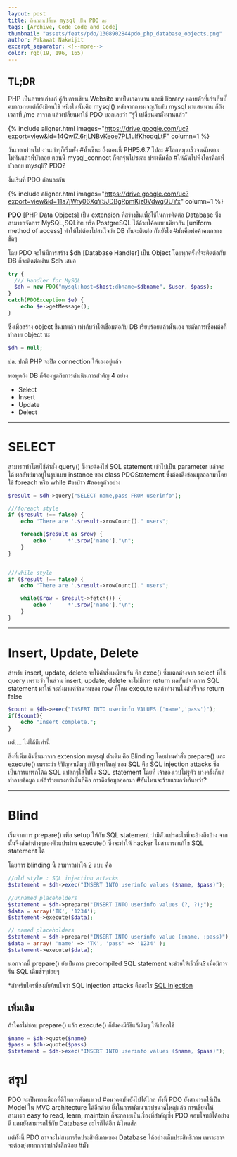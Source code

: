 ```yaml
---
layout: post
title: ถึงเวลาเปลี่ยน mysql เป็น PDO ละ
tags: [Archive, Code Code and Code]
thumbnail: "assets/feats/pdo/1308902844pdo_php_database_objects.png"
author: Pakawat Nakwijit
excerpt_separator: <!--more-->
color: rgb(19, 196, 165)
---
```


## TL;DR
PHP เป็นภาษาเก่าแก่ คู่กับการเขียน Website มาเป็นเวลานาน และมี library หลายตัวที่เก่าเก็บบั๊คมากมายแต่ก็ยังมีคนใช้ หนึ่งในนั้นคือ mysql() หลังจากการผจญภัยกับ  mysql มาแสนนาน ก็ถึงเวลาที่ /me ลาจาก แล้วเปลี่ยนมาใช้ PDO บอกเลยว่า "รู้งี้ เปลี่ยนมาตั้งนานแล้ว"
<!--more-->

{% include aligner.html images="https://drive.google.com/uc?export=view&id=14Qwl7_6rjLNBvKeoe7PL1ulfKhodqLtF" column=1 %}

วันเวลาผ่านไป งานเก่าๆก็เริ่มพัง <span class="tag-en">#นั้นซินะ</span> ถึงตอนนี้ PHP5.6.7 ไปละ <span class="tag-en">#โลกหมุนเร็วจนฉันตามไม่ทันแล้วพี่บัวลอย</span> ตอนนี้ mysql_connect ก็ตกรุ่นไปซะละ ประเด็นคือ <span class="tag-en">#ให้ฉันไปพึ่งใครดีละพี่บัวลอย</span> mysqli? PDO?

งั้นเริ่มที่ PDO ก่อนละกัน

{% include aligner.html images="https://drive.google.com/uc?export=view&id=11a7jWry06XqY5JDBgRpmKjz0VdwgQUYx" column=1 %}

**PDO** [PHP Data Objects] เป็น extension ที่สร้างขึ้นเพื่อใช้ในการติดต่อ Database ซึ่งสามารถจัดการ MySQL,SQLite หรือ PostgreSQL ได้ด้วยโค้ดแบบเดียวกัน [uniform method of access] ทำให้ไม่ต้องไปสนใจว่า DB มันจะติดต่อ กันยังไง <span class="tag-en">#มันคือพ่อค้าคนกลางชัดๆ</span>

โดย PDO จะให้มีการสร้าง $dh [Database Handler] เป็น Object โดยทุกครั้งที่จะติดต่อกับ DB ก็จะติดต่อผ่าน $dh เสมอ

```php
try {
  /// Handler for MySQL
  $dh = new PDO("mysql:host=$host;dbname=$dbname", $user, $pass); 
}
catch(PDOException $e) {
    echo $e->getMessage();
}
```

ซึ่งเมื่อสร้าง object ขึ้นมาแล้ว เท่ากับว่าได้เชื่อมต่อกับ DB เรียบร้อยแล้วนั้นเอง จะตัดการเชื่อมต่อก็ ทำลาย object ซะ

```php
$dh = null;
```

ปล. ปกติ PHP จะปิด connection ให้เองอยู่แล้ว

พอพูดถึง DB ก็ต้องพูดถึงการดำเนินการสำคัญ 4 อย่าง 
* Select 
* Insert 
* Update 
* Delect

-----------------------
# SELECT

สามารถทำโดยใช้คำสั่ง query() ซึ่งจะต้องใส่ SQL statement เข้าไปเป็น parameter แล้วจะได้ ผลลัพย์มาอยู่ในรูปแบบ instance ของ class PDOStatement ซึ่งต้องดึงข้อมมูลออกมาโดยใช้ foreach หรือ while <span class="tag-en">#งงป่าว</span> <span class="tag-en">#ลองดูตัวอย่าง</span>

```php
$result = $dh->query("SELECT name,pass FROM userinfo");

///foreach style
if ($result !== false) {
    echo 'There are '.$result->rowCount()." users";

    foreach($result as $row) {
        echo '     *'.$row['name']."\n";
    }
}


///while style
if ($result !== false) {
    echo 'There are '.$result->rowCount()." users";

    while($row = $result->fetch()) {
        echo '     *'.$row['name']."\n";
    }
}

```

-----------------------

# Insert, Update, Delete

สำหรับ insert, update, delete จะใช้คำสั่งเหมือนกัน คือ exec() ซึ่งแตกต่างจาก select ที่ใช้ query เพราะว่า ในส่วน insert, update, delete จะไม่มีการ return ผลลัพย์จากการ SQL statement มาให้ จะส่งมาแค่จำนวนของ row ที่โดน execute แต่ถ้าทำงานไม่สำเร็จจะ return false

```php
$count = $dh->exec("INSERT INTO userinfo VALUES ('name','pass')");
if($count){
    echo "Insert complete.";    
}
```

แต่.... ไม่ได้มีเท่านี้

สิ่งที่เพิ่มเติมขึ้นมาจาก extension mysql ตัวเดิม คือ Blinding โดยผ่านคำสั่ง prepare() และ execute() เพราะว่า <span class="tag-en">#ปัญหาเดิมๆ</span> <span class="tag-en">#ปัญหาใหญ่</span> ของ SQL คือ SQL injection attacks ซึ่งเป็นการแทรกโค้ด SQL แปลกๆใส่ไปใน SQL statement โดยที่ เจ้าของเวปไม่รู้ตัว บางครั้งก็แค่ทำลายข้อมูล แต่ถ้าร้ายแรงกว่านั้นก็คือ การดึงข้อมูลออกมา <span class="tag-en">#อันไหนจะร้ายแรงกว่ากันหว่า</span>?

-----------------------

# Blind

เริ่มจากการ prepare() เพื่อ setup ให้กับ SQL statement ว่ามีตัวแปรอะไรที่จะอ้างถึงบ้าง จากนั้นจึงส่งค่าต่างๆของตัวแปรผ่าน execute() ซึ่งจะทำให้ hacker ไม่สามารถแก้ไข SQL statement ได้

โดยการ blinding นี้ สามารถทำได้ 2 แบบ คือ

```php
//old style : SQL injection attacks
$statement = $dh->exec("INSERT INTO userinfo values ($name, $pass)");
 
//unnamed placeholders
$statement = $dh->prepare("INSERT INTO userinfo values (?, ?);");
$data = array('TK', '1234');
$statement->execute($data);

// named placeholders
$statement = $dh->prepare("INSERT INTO userinfo value (:name, :pass)");
$data = array( 'name' => 'TK', 'pass' => '1234' );
$statement->execute($data);
```

นอกจากนี้ prepare() ยังเป็นการ precompiled SQL statement จะช่วยให้เร็วขึ้น? เมื่อมีการรัน SQL เดิมซ้ำๆบ่อยๆ

*สำหรับใครที่สงสัย/สนใจว่า SQL injection attacks คืออะไร [SQL Injection](http://www.w3schools.com/sql/sql_injection.asp)

## เพิ่มเติม

ถ้าใครไม่ชอบ prepare() แล้ว execute() ก็ยังคงมีวิธีแก้เดิมๆ ให้เลือกใช้

```php
$name = $dh->quote($name)
$pass = $dh->quote($pass)
$statement = $dh->exec("INSERT INTO userinfo values ($name, $pass)");
```

# สรุป
PDO จะเป็นทางเลือกที่ดีในการพัฒนาเวป <span class="tag-en">#อนาคตมันยังไปได้ไกล</span> ทั้งนี้ PDO ยังสามารถใช้เป็น Model ใน MVC architecture ได้อีกด้วย ยิ่งในการพัฒนาเวปขนาดใหญ่แล้ว การเขียนให้สามารถ easy to read, learn, maintain ก็จะกลายเป็นเรื่องที่สำคัญซึ่ง PDO ตอบโจทย์ได้อย่างดี แถมยังสามารถใช้กับ Database อะไรก็ได้อีก <span class="tag-en">#โหดสัส</span>

แต่ทั้งนี้ PDO อาจจะไม่สามารรีดประสิทธิภาพของ Database ได้อย่างเต็มประสิทธิภาพ เพราะอาจจะต้องยุ่งยากกกว่าปกติเล็กน้อย <span class="tag-en">#มั้ง</span>
